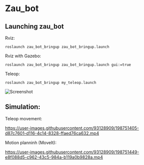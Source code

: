 # Zau_bot 

## Launching zau_bot

Rviz:

    roslaunch zau_bot_bringup zau_bot_bringup.launch

Rviz with Gazebo:

    roslaunch zau_bot_bringup zau_bot_bringup.launch gui:=true

Teleop:

    roslaunch zau_bot_bringup my_teleop.launch 

![Screenshot](https://github.com/JorgeFernandes-Git/zau_bot/blob/main/zau.png?raw=true)

## Simulation:

Teleop movement:

https://user-images.githubusercontent.com/93128909/198751405-d87c7601-d116-4c14-8328-ffaed76ca632.mp4

Motion planninh (MoveIt):

https://user-images.githubusercontent.com/93128909/198751449-e8f088d5-c962-43c5-984a-b119a0b9828a.mp4

